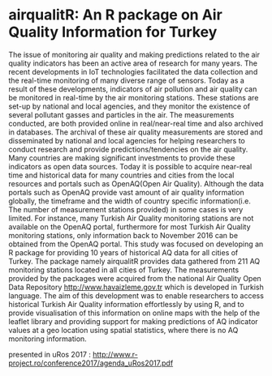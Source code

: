 # airqualitR: An R package on Air Quality Information for Turkey

The issue of monitoring air quality and making predictions related to the air quality indicators has been an
active area of research for many years. The recent developments in IoT technologies facilitated the data
collection and the real-time monitoring of many diverse range of sensors. Today as a result of these
developments, indicators of air pollution and air quality can be monitored in real-time by the air monitoring
stations. These stations are set-up by national and local agencies, and they monitor the existence of several
pollutant gasses and particles in the air. The measurements conducted, are both provided online in
real/near-real time and also archived in databases. The archival of these air quality measurements are
stored and disseminated by national and local agencies for helping researchers to conduct research and
provide predictions/tendencies on the air quality. Many countries are making significant investments to
provide these indicators as open data sources. Today it is possible to acquire near-real time and historical
data for many countries and cities from the local resources and portals such as OpenAQ(Open Air Quality).
Although the data portals such as OpenAQ provide vast amount of air quality information globally, the
timeframe and the width of country specific information(i.e. The number of measurement stations provided)
in some cases is very limited. For instance, many Turkish Air Quality monitoring stations are not available
on the OpenAQ portal, furthermore for most Turkish Air Quality monitoring stations, only information back
to November 2016 can be obtained from the OpenAQ portal.
This study was focused on developing an R package for providing 10 years of historical AQ data for all
cities of Turkey. The package namely airqualitR provides data gathered from 211 AQ monitoring stations
located in all cities of Turkey. The measurements provided by the packages were acquired from the national
Air Quality Open Data Repository http://www.havaizleme.gov.tr which is developed in Turkish language.
The aim of this development was to enable researchers to access historical Turkish Air Quality information
effortlessly by using R, and to provide visualisation of this information on online maps with the help of the
leaflet library and providing support for making predictions of AQ indicator values at a geo location using
spatial statistics, where there is no AQ monitoring information.

presented in uRos 2017 : http://www.r-project.ro/conference2017/agenda_uRos2017.pdf
